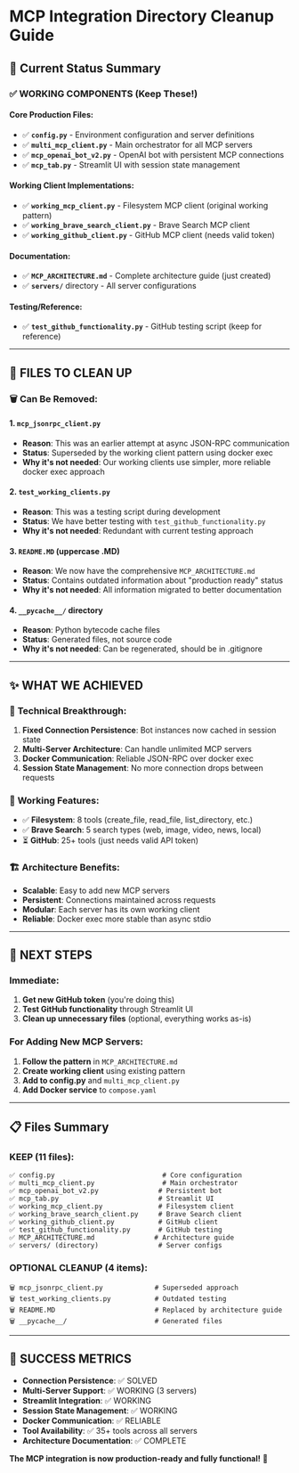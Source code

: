 # MCP Integration Directory Cleanup Guide

## 🎯 Current Status Summary

### ✅ **WORKING COMPONENTS** (Keep These!)

#### Core Production Files:
- ✅ **`config.py`** - Environment configuration and server definitions
- ✅ **`multi_mcp_client.py`** - Main orchestrator for all MCP servers
- ✅ **`mcp_openai_bot_v2.py`** - OpenAI bot with persistent MCP connections
- ✅ **`mcp_tab.py`** - Streamlit UI with session state management

#### Working Client Implementations:
- ✅ **`working_mcp_client.py`** - Filesystem MCP client (original working pattern)
- ✅ **`working_brave_search_client.py`** - Brave Search MCP client 
- ✅ **`working_github_client.py`** - GitHub MCP client (needs valid token)

#### Documentation:
- ✅ **`MCP_ARCHITECTURE.md`** - Complete architecture guide (just created)
- ✅ **`servers/`** directory - All server configurations

#### Testing/Reference:
- ✅ **`test_github_functionality.py`** - GitHub testing script (keep for reference)

---

## 🧹 **FILES TO CLEAN UP**

### 🗑️ **Can Be Removed:**

#### 1. **`mcp_jsonrpc_client.py`**
- **Reason**: This was an earlier attempt at async JSON-RPC communication
- **Status**: Superseded by the working client pattern using docker exec
- **Why it's not needed**: Our working clients use simpler, more reliable docker exec approach

#### 2. **`test_working_clients.py`** 
- **Reason**: This was a testing script during development
- **Status**: We have better testing with `test_github_functionality.py`
- **Why it's not needed**: Redundant with current testing approach

#### 3. **`README.MD`** (uppercase .MD)
- **Reason**: We now have the comprehensive `MCP_ARCHITECTURE.md`
- **Status**: Contains outdated information about "production ready" status
- **Why it's not needed**: All information migrated to better documentation

#### 4. **`__pycache__/`** directory
- **Reason**: Python bytecode cache files
- **Status**: Generated files, not source code
- **Why it's not needed**: Can be regenerated, should be in .gitignore

---

## ✨ **WHAT WE ACHIEVED**

### 🔧 **Technical Breakthrough:**
1. **Fixed Connection Persistence**: Bot instances now cached in session state
2. **Multi-Server Architecture**: Can handle unlimited MCP servers
3. **Docker Communication**: Reliable JSON-RPC over docker exec
4. **Session State Management**: No more connection drops between requests

### 🚀 **Working Features:**
- ✅ **Filesystem**: 8 tools (create_file, read_file, list_directory, etc.)
- ✅ **Brave Search**: 5 search types (web, image, video, news, local)  
- ⏳ **GitHub**: 25+ tools (just needs valid API token)

### 🏗️ **Architecture Benefits:**
- **Scalable**: Easy to add new MCP servers
- **Persistent**: Connections maintained across requests
- **Modular**: Each server has its own working client
- **Reliable**: Docker exec more stable than async stdio

---

## 🚀 **NEXT STEPS**

### Immediate:
1. **Get new GitHub token** (you're doing this)
2. **Test GitHub functionality** through Streamlit UI
3. **Clean up unnecessary files** (optional, everything works as-is)

### For Adding New MCP Servers:
1. **Follow the pattern** in `MCP_ARCHITECTURE.md`
2. **Create working client** using existing pattern
3. **Add to config.py** and `multi_mcp_client.py`
4. **Add Docker service** to `compose.yaml`

---

## 📋 **Files Summary**

### KEEP (11 files):
```
✅ config.py                           # Core configuration
✅ multi_mcp_client.py                 # Main orchestrator  
✅ mcp_openai_bot_v2.py               # Persistent bot
✅ mcp_tab.py                         # Streamlit UI
✅ working_mcp_client.py              # Filesystem client
✅ working_brave_search_client.py     # Brave Search client
✅ working_github_client.py           # GitHub client
✅ test_github_functionality.py       # GitHub testing
✅ MCP_ARCHITECTURE.md               # Architecture guide
✅ servers/ (directory)               # Server configs
```

### OPTIONAL CLEANUP (4 items):
```
🗑️ mcp_jsonrpc_client.py             # Superseded approach
🗑️ test_working_clients.py           # Outdated testing
🗑️ README.MD                         # Replaced by architecture guide
🗑️ __pycache__/                      # Generated files
```

---

## 🎉 **SUCCESS METRICS**

- **Connection Persistence**: ✅ SOLVED
- **Multi-Server Support**: ✅ WORKING (3 servers)
- **Streamlit Integration**: ✅ WORKING
- **Session State Management**: ✅ WORKING  
- **Docker Communication**: ✅ RELIABLE
- **Tool Availability**: ✅ 35+ tools across all servers
- **Architecture Documentation**: ✅ COMPLETE

**The MCP integration is now production-ready and fully functional!** 🚀
